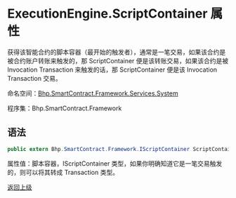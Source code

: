# ExecutionEngine.ScriptContainer 属性

获得该智能合约的脚本容器（最开始的触发者），通常是一笔交易，如果该合约是被合约账户转账来触发的，那 ScriptContainer 便是该转账交易，如果该合约是被 Invocation Transaction 来触发的话，那 ScriptContainer 便是该 Invocation Transaction 交易。

命名空间：[Bhp.SmartContract.Framework.Services.System](../../system.md)

程序集：Bhp.SmartContract.Framework

## 语法

```c#
public extern Bhp.SmartContract.Framework.IScriptContainer ScriptContainer { get; }
```

属性值：脚本容器，IScriptContainer 类型，如果你明确知道它是一笔交易触发的，则可以将其转成 Transaction 类型。



[返回上级](../ExecutionEngine.md)